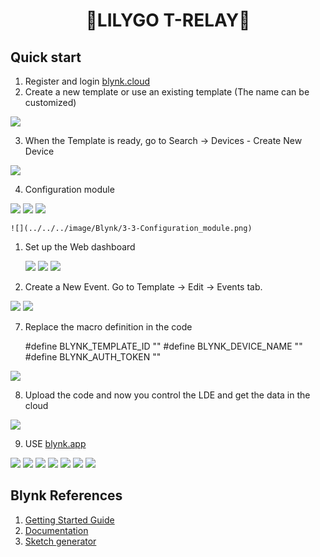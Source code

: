 <h1 align = "center">🌟LILYGO T-RELAY🌟</h1>

## Quick start
1. Register and login [blynk.cloud](https://blynk.cloud/dashboard/login)
2. Create a new template or use an existing template (The name can be customized)

![](../../../image/Blynk/1-Create_Template-T-Relay.png)


3. When the Template is ready, go to Search -> Devices - Create New Device

![](../../../image/Blynk/2-Create_device-T-Relay.png)

4. Configuration module

![](../../../image/Blynk/3-Configuration_module.png)
![](../../../image/Blynk/3-1-Configuration_module.png.png)
![](../../../image/Blynk/3-2-Configuration_module.png)

    ![](../../../image/Blynk/3-3-Configuration_module.png)

1. Set up the Web dashboard 

    ![](../../../image/Blynk/4-1-Dash_board.png)
    ![](../../../image/Blynk/4-2-Dash_board.png)
    ![](../../../image/Blynk/4-3-Dash_board.png)

2. Create a New Event. Go to Template -> Edit -> Events tab.

![](../../../image/Blynk/5-1-Sening_Events.png)
![](../../../image/Blynk/5-2-Sening_Events.png)

7. Replace the macro definition in the code

    #define BLYNK_TEMPLATE_ID "" 
    #define BLYNK_DEVICE_NAME "" 
    #define BLYNK_AUTH_TOKEN ""

![](../../../image/Blynk/6-Ready_code.png)

8. Upload the code and now you control the LDE and get the data in the cloud

![](../../../image/Blynk/7-dashboard.png)

9. USE [blynk.app](https://docs.blynk.io/en/downloads/blynk-apps-for-ios-and-android)

![](../../../image/Blynk/8-1-blynk_app.png)
![](../../../image/Blynk/8-2-blynk_app.png)
![](../../../image/Blynk/8-3-blynk_app.png)
![](../../../image/Blynk/8-4-blynk_app.png)
![](../../../image/Blynk/8-5-blynk_app.png)
![](../../../image/Blynk/8-6-blynk_app.png)
![](../../../image/Blynk/8-7-blynk_app.png)


## Blynk References

1. [Getting Started Guide](https://www.blynk.cc/getting-started)
2. [Documentation](https://docs.blynk.io/en/blynk.apps/overview)
3. [Sketch generator](https://examples.blynk.cc/)
